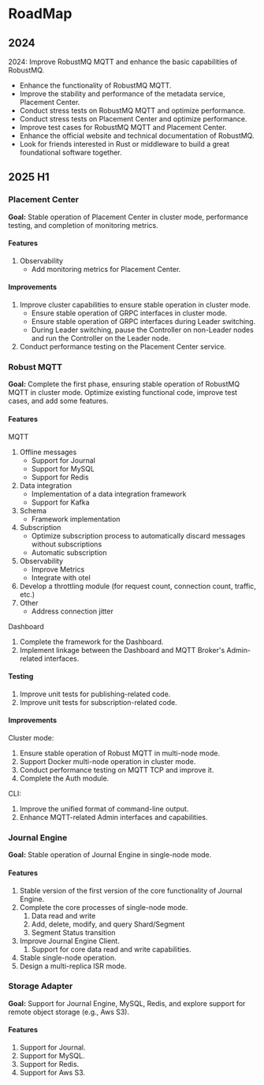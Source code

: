 # RoadMap

## 2024

2024: Improve RobustMQ MQTT and enhance the basic capabilities of RobustMQ.

- Enhance the functionality of RobustMQ MQTT.
- Improve the stability and performance of the metadata service, Placement Center.
- Conduct stress tests on RobustMQ MQTT and optimize performance.
- Conduct stress tests on Placement Center and optimize performance.
- Improve test cases for RobustMQ MQTT and Placement Center.
- Enhance the official website and technical documentation of RobustMQ.
- Look for friends interested in Rust or middleware to build a great foundational software together.

## 2025 H1

### Placement Center

**Goal:** Stable operation of Placement Center in cluster mode, performance testing, and completion of monitoring metrics.

#### Features
1. Observability
   - Add monitoring metrics for Placement Center.

#### Improvements
1. Improve cluster capabilities to ensure stable operation in cluster mode.
   - Ensure stable operation of GRPC interfaces in cluster mode.
   - Ensure stable operation of GRPC interfaces during Leader switching.
   - During Leader switching, pause the Controller on non-Leader nodes and run the Controller on the Leader node.
2. Conduct performance testing on the Placement Center service.

### Robust MQTT

**Goal:** Complete the first phase, ensuring stable operation of RobustMQ MQTT in cluster mode. Optimize existing functional code, improve test cases, and add some features.

#### Features
MQTT
1. Offline messages
   - Support for Journal
   - Support for MySQL
   - Support for Redis
2. Data integration
   - Implementation of a data integration framework
   - Support for Kafka
3. Schema
   - Framework implementation
4. Subscription
   - Optimize subscription process to automatically discard messages without subscriptions
   - Automatic subscription
5. Observability
   - Improve Metrics
   - Integrate with otel
6. Develop a throttling module (for request count, connection count, traffic, etc.)
7. Other
   - Address connection jitter

Dashboard
1. Complete the framework for the Dashboard.
2. Implement linkage between the Dashboard and MQTT Broker's Admin-related interfaces.

#### Testing
1. Improve unit tests for publishing-related code.
2. Improve unit tests for subscription-related code.

#### Improvements
Cluster mode:
1. Ensure stable operation of Robust MQTT in multi-node mode.
2. Support Docker multi-node operation in cluster mode.
3. Conduct performance testing on MQTT TCP and improve it.
4. Complete the Auth module.

CLI:
1. Improve the unified format of command-line output.
2. Enhance MQTT-related Admin interfaces and capabilities.

### Journal Engine

**Goal:** Stable operation of Journal Engine in single-node mode.

#### Features
1. Stable version of the first version of the core functionality of Journal Engine.
2. Complete the core processes of single-node mode.
   1. Data read and write
   2. Add, delete, modify, and query Shard/Segment
   3. Segment Status transition
3. Improve Journal Engine Client.
   1. Support for core data read and write capabilities.
4. Stable single-node operation.
5. Design a multi-replica ISR mode.

### Storage Adapter

**Goal:** Support for Journal Engine, MySQL, Redis, and explore support for remote object storage (e.g., Aws S3).

#### Features
1. Support for Journal.
2. Support for MySQL.
3. Support for Redis.
4. Support for Aws S3.
